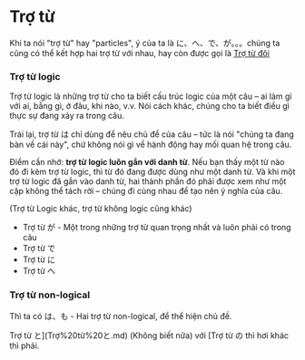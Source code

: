 # Trợ từ

Khi ta nói "trợ từ" hay "particles", ý của ta là に、へ、で、が。。。chúng ta cũng có thể kết hợp hai trợ từ với nhau, hay còn được gọi là [Trợ từ đôi](tro-tu-doi.md)

### Trợ từ logic

Trợ từ logic là những trợ từ cho ta biết cấu trúc logic của một câu – ai làm gì với ai, bằng gì, ở đâu, khi nào, v.v. Nói cách khác, chúng cho ta biết điều gì thực sự đang xảy ra trong câu.

Trái lại, trợ từ は chỉ dùng để nêu chủ đề của câu – tức là nói "chúng ta đang bàn về cái này", chứ không nói gì về hành động hay mối quan hệ trong câu.

Điểm cần nhớ: **trợ từ logic luôn gắn với danh từ**. Nếu bạn thấy một từ nào đó đi kèm trợ từ logic, thì từ đó đang được dùng như một danh từ. Và khi một trợ từ logic đã gắn vào danh từ, hai thành phần đó phải được xem như một cặp không thể tách rời – chúng đi cùng nhau để tạo nên ý nghĩa của câu.

(Trợ từ Logic khác, trợ từ không logic cũng khác)

- Trợ từ が - Một trong những trợ từ quan trọng nhất và luôn phải có trong câu
- Trợ từ で
- Trợ từ に
- Trợ từ へ

### Trợ từ non-logical

Thì ta có は、も - Hai trợ từ non-logical, để thể hiện chủ đề.

Trợ từ と](Trợ%20từ%20と.md) (Không biết nữa) với [Trợ từ の thì hơi khác thì phải.
